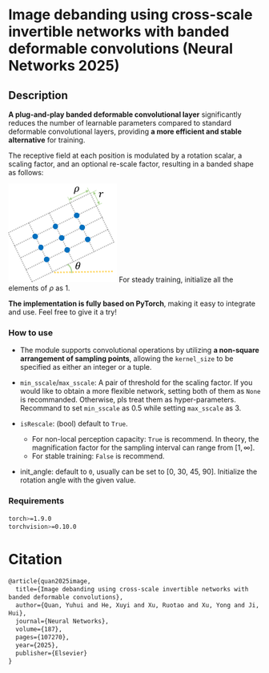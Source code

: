 # Image debanding using cross-scale invertible networks with banded deformable convolutions (Neural Networks 2025)

## Description
**A plug-and-play banded deformable convolutional layer** significantly reduces the number of learnable parameters compared to standard deformable convolutional layers, providing **a more efficient and stable alternative** for training.
 
 The receptive field at each position is modulated by a rotation scalar, a scaling factor, and an optional re-scale factor, resulting in a banded shape as follows:

![pic](https://github.com/csxyhe/BDINN/blob/img/receptiveField.png)
For steady training, initialize all the elements of $\rho$ as 1.

**The implementation is fully based on PyTorch**, making it easy to integrate and use. Feel free to give it a try!

### How to use

- The module supports convolutional operations by utilizing **a non-square arrangement of sampling points**, allowing the `kernel_size` to be specified as either an integer or a tuple.

- `min_sscale`/`max_sscale`: A pair of threshold for the scaling factor. If you would like to obtain a more flexible network, setting both of them as `None` is recommanded. Otherwise, pls treat them as hyper-parameters. Recommand to set `min_sscale` as 0.5 while setting `max_sscale` as 3.
- `isRescale`: (bool) default to `True`.
  - For non-local perception capacity: `True` is recommend. In theory, the magnification factor for the sampling interval can range from $[1, \infty]$.
  - For stable training: `False` is recommend.
- init_angle: default to `0`, usually can be set to [0, 30, 45, 90]. Initialize the rotation angle with the given value.


### Requirements

```bash
torch>=1.9.0
torchvision>=0.10.0
```

# Citation

```
@article{quan2025image,
  title={Image debanding using cross-scale invertible networks with banded deformable convolutions},
  author={Quan, Yuhui and He, Xuyi and Xu, Ruotao and Xu, Yong and Ji, Hui},
  journal={Neural Networks},
  volume={187},
  pages={107270},
  year={2025},
  publisher={Elsevier}
}
```
